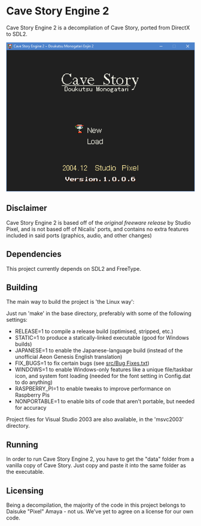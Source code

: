 # Cave Story Engine 2

Cave Story Engine 2 is a decompilation of Cave Story, ported from DirectX to SDL2.

![Screenshot](screenshot.png)

## Disclaimer

Cave Story Engine 2 is based off of the *original freeware release* by Studio Pixel, and is not based off of Nicalis' ports, and contains no extra features included in said ports (graphics, audio, and other changes)

## Dependencies

This project currently depends on SDL2 and FreeType.

## Building

The main way to build the project is 'the Linux way':

Just run 'make' in the base directory, preferably with some of the following settings:

* RELEASE=1 to compile a release build (optimised, stripped, etc.)
* STATIC=1 to produce a statically-linked executable (good for Windows builds)
* JAPANESE=1 to enable the Japanese-language build (instead of the unofficial Aeon Genesis English translation)
* FIX_BUGS=1 to fix certain bugs (see [src/Bug Fixes.txt](src/Bug%20Fixes.txt))
* WINDOWS=1 to enable Windows-only features like a unique file/taskbar icon, and system font loading (needed for the font setting in Config.dat to do anything)
* RASPBERRY_PI=1 to enable tweaks to improve performance on Raspberry Pis
* NONPORTABLE=1 to enable bits of code that aren't portable, but needed for accuracy

Project files for Visual Studio 2003 are also available, in the 'msvc2003' directory.

## Running

In order to run Cave Story Engine 2, you have to get the "data" folder from a vanilla copy of Cave Story. Just copy and paste it into the same folder as the executable.

## Licensing

Being a decompilation, the majority of the code in this project belongs to Daisuke "Pixel" Amaya - not us. We've yet to agree on a license for our own code.
